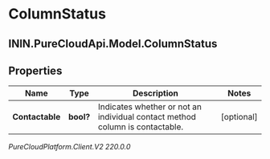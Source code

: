 # ColumnStatus

## ININ.PureCloudApi.Model.ColumnStatus

## Properties

|Name | Type | Description | Notes|
|------------ | ------------- | ------------- | -------------|
| **Contactable** | **bool?** | Indicates whether or not an individual contact method column is contactable. | [optional] |



_PureCloudPlatform.Client.V2 220.0.0_
